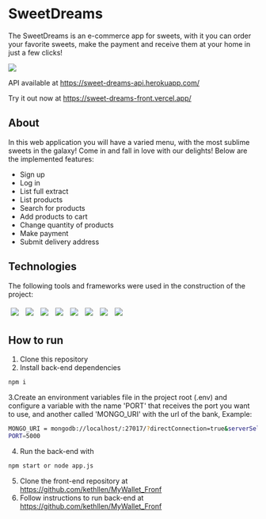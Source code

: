 # SweetDreams

The SweetDreams is an e-commerce app for sweets, with it you can order your favorite sweets, make the payment and receive them at your home in just a few clicks!

<img src="src/assets/sweetDreams-usage.gif" />

API available at https://sweet-dreams-api.herokuapp.com/

Try it out now at https://sweet-dreams-front.vercel.app/

## About

In this web application you will have a varied menu, with the most sublime sweets in the galaxy! Come in and fall in love with our delights! Below are the implemented features:

- Sign up
- Log in
- List full extract
- List products
- Search for products
- Add products to cart
- Change quantity of products
- Make payment
- Submit delivery address

## Technologies
The following tools and frameworks were used in the construction of the project:<br>
<p>
  <img style='margin: 5px;' src='https://img.shields.io/badge/styled-components%20-%2320232a.svg?&style=for-the-badge&color=b8679e&logo=styled-components&logoColor=%3a3a3a'>
  <img style='margin: 5px;' src='https://img.shields.io/badge/axios%20-%2320232a.svg?&style=for-the-badge&color=informational'>
  <img style='margin: 5px;' src="https://img.shields.io/badge/react-app%20-%2320232a.svg?&style=for-the-badge&color=60ddf9&logo=react&logoColor=%2361DAFB"/>
  <img style='margin: 5px;' src="https://img.shields.io/badge/react_route%20-%2320232a.svg?&style=for-the-badge&logo=react&logoColor=%2361DAFB"/>
  <img style='margin: 5px;' src='https://img.shields.io/badge/mongobd%20-%2320232a.svg?&style=for-the-badge&color=yellowgreen&logo=mongodb&logoColor=%2361DAFB%27'>
  <img style='margin: 5px;' src='https://img.shields.io/badge/nodejs%20-%2320232a.svg?&style=for-the-badge&color=blue&logo=javascript&logoColor=%2361DAFB%27'>
  <img style='margin: 5px;' src='https://img.shields.io/badge/express%20-%2320232a.svg?&style=for-the-badge&color=green&logo=express&logoColor=%2361DAFB%27'>
  <img style='margin: 5px;' src='https://img.shields.io/badge/sweetalert2%20-%2320232a.svg?&style=for-the-badge&color=important&logo=sweetalert2&logoColor=%2361DAFB%27'>
  
</p>

## How to run

1. Clone this repository
2. Install back-end dependencies
```bash
npm i
```
3.Create an environment variables file in the project root (.env) and configure a variable with the name 'PORT' that receives the port you want to use, and another called 'MONGO_URI' with the url of the bank, Example:
```bash
MONGO_URI = mongodb://localhost/:27017/?directConnection=true&serverSelectionTimeoutMS=2000&appName=ApiSweetDreams
PORT=5000
```
4. Run the back-end with
```bash
npm start or node app.js
```
5. Clone the front-end repository at https://github.com/kethllen/MyWallet_Fronf
6. Follow instructions to run back-end at https://github.com/kethllen/MyWallet_Fronf
